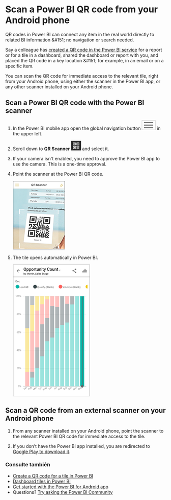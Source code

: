 <properties
   pageTitle="Scan a Power BI QR code from your Android phone"
   description="QR codes in Power BI can connect anything in the real world directly to related BI information in the Power BI mobile app, no search needed."
   services="powerbi"
   documentationCenter=""
   authors="maggiesMSFT"
   manager="mblythe"
   backup=""
   editor=""
   tags=""
   qualityFocus="no"
   qualityDate=""/>

<tags
   ms.service="powerbi"
   ms.devlang="NA"
   ms.topic="article"
   ms.tgt_pltfrm="NA"
   ms.workload="powerbi"
   ms.date="10/03/2016"
   ms.author="maggies"/>

# Scan a Power BI QR code from your Android phone

QR codes in Power BI can connect any item in the real world directly to related BI information &amp;#151; no navigation or search needed.

Say a colleague has <bpt id="p1">[</bpt>created a QR code in the Power BI service<ept id="p1">](powerbi-service-qr-code-for-tile.md)</ept> for a report or for a tile in a dashboard, shared the dashboard or report with you, and placed the QR code in a key location &amp;#151; for example, in an email or on a specific item. 

You can scan the QR code for immediate access to the relevant tile, right from your Android phone, using either the scanner in the Power BI app, or any other scanner installed on your Android phone.

## Scan a Power BI QR code with the Power BI scanner

1. In the Power BI mobile app open the global navigation button <ph id="ph1">![](media/powerbi-mobile-qr-code-for-android/power-bi-android-global-nav-icon.png)</ph> in the upper left. 

2. Scroll down to <bpt id="p1">**</bpt>QR Scanner<ept id="p1">**</ept> <ph id="ph1">![](media/powerbi-mobile-qr-code-for-android/power-bi-android-scanner-icon.png)</ph> and select it. 

3. If your camera isn't enabled, you need to approve the Power BI app to use the camera. This is a one-time approval. 

4. Point the scanner at the Power BI QR code. 

    ![](media/powerbi-mobile-qr-code-for-android/PBI_iPh_QRScan.png)

5. The tile opens automatically in Power BI.

    ![](media/powerbi-mobile-qr-code-for-android/power-bi-android-tile.png)


## Scan a QR code from an external scanner on your Android phone

1. From any scanner installed on your Android phone, point the scanner to the relevant Power BI QR code for immediate access to the tile. 

2. If you don’t have the Power BI app installed, you are redirected to <bpt id="p1">[</bpt>Google Play to download it<ept id="p1">](http://go.microsoft.com/fwlink/?LinkID=544867)</ept>. 

### Consulte también

- [Create a QR code for a tile in Power BI](powerbi-service-qr-code-for-tile.md)
- [Dashboard tiles in Power BI](powerbi-service-dashboard-tiles.md)
- [Get started with the Power BI for Android app](powerbi-mobile-android-app-get-started.md)
- Questions? [Try asking the Power BI Community](http://community.powerbi.com/)
